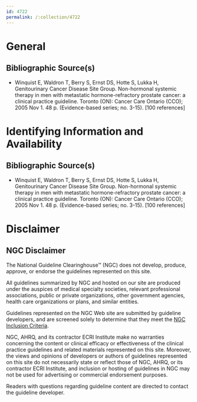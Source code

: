 ```yaml
---
id: 4722
permalink: /:collection/4722
---
```


# General

## Bibliographic Source(s)

- Winquist E, Waldron T, Berry S, Ernst DS, Hotte S, Lukka H, Genitourinary Cancer Disease Site Group. Non-hormonal systemic therapy in men with metastatic hormone-refractory prostate cancer: a clinical practice guideline. Toronto (ON): Cancer Care Ontario (CCO); 2005 Nov 1. 48 p. (Evidence-based series; no. 3-15). [100 references]

# Identifying Information and Availability

## Bibliographic Source(s)

- Winquist E, Waldron T, Berry S, Ernst DS, Hotte S, Lukka H, Genitourinary Cancer Disease Site Group. Non-hormonal systemic therapy in men with metastatic hormone-refractory prostate cancer: a clinical practice guideline. Toronto (ON): Cancer Care Ontario (CCO); 2005 Nov 1. 48 p. (Evidence-based series; no. 3-15). [100 references]

# Disclaimer

## NGC Disclaimer

The National Guideline Clearinghouse™ (NGC) does not develop, produce, approve, or endorse the guidelines represented on this site.

All guidelines summarized by NGC and hosted on our site are produced under the auspices of medical specialty societies, relevant professional associations, public or private organizations, other government agencies, health care organizations or plans, and similar entities.

Guidelines represented on the NGC Web site are submitted by guideline developers, and are screened solely to determine that they meet the [NGC Inclusion Criteria](/help-and-about/summaries/inclusion-criteria).

NGC, AHRQ, and its contractor ECRI Institute make no warranties concerning the content or clinical efficacy or effectiveness of the clinical practice guidelines and related materials represented on this site. Moreover, the views and opinions of developers or authors of guidelines represented on this site do not necessarily state or reflect those of NGC, AHRQ, or its contractor ECRI Institute, and inclusion or hosting of guidelines in NGC may not be used for advertising or commercial endorsement purposes.

Readers with questions regarding guideline content are directed to contact the guideline developer.


